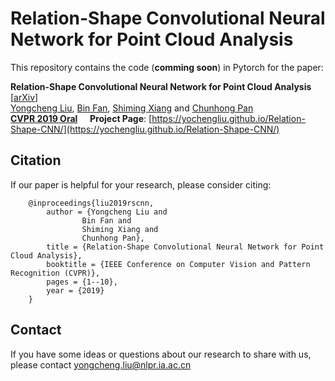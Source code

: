 Relation-Shape Convolutional Neural Network for Point Cloud Analysis
===
This repository contains the code (__comming soon__) in Pytorch for the paper:

__Relation-Shape Convolutional Neural Network for Point Cloud Analysis__ [[arXiv](https://arxiv.org/abs/1904.07601)]
<br>
[Yongcheng Liu](https://yochengliu.github.io/), [Bin Fan](http://www.nlpr.ia.ac.cn/fanbin/), [Shiming Xiang](https://scholar.google.com/citations?user=0ggsACEAAAAJ&hl=zh-CN) and [Chunhong Pan](http://people.ucas.ac.cn/~0005314)
<br>
[__CVPR 2019 Oral__](http://cvpr2019.thecvf.com/) &nbsp;&nbsp;&nbsp; __Project Page__: [https://yochengliu.github.io/Relation-Shape-CNN/](https://yochengliu.github.io/Relation-Shape-CNN/)


## Citation

If our paper is helpful for your research, please consider citing:   

        @inproceedings{liu2019rscnn,   
            author = {Yongcheng Liu and    
                    Bin Fan and    
                    Shiming Xiang and   
                    Chunhong Pan},   
            title = {Relation-Shape Convolutional Neural Network for Point Cloud Analysis},   
            booktitle = {IEEE Conference on Computer Vision and Pattern Recognition (CVPR)},    
            pages = {1--10},  
            year = {2019}   
        }   

## Contact

If you have some ideas or questions about our research to share with us, please contact <yongcheng.liu@nlpr.ia.ac.cn>
